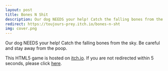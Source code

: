 ```yaml
---
layout: post
title: Bones N Shit
description: Our dog NEEDS your help! Catch the falling bones from the sky. Be careful and stay away from the poop.
redirect: https://toujours-prey.itch.io/bones-n-sht
img: cover.png
---
```

Our dog NEEDS your help! Catch the falling bones from the sky. Be careful and stay away from the poop.

This HTML5 game is hosted on [itch.io](https://toujours-prey.itch.io/bones-n-sht). If you are not redirected within 5 seconds, please click [here](https://toujours-prey.itch.io/bones-n-sht).

